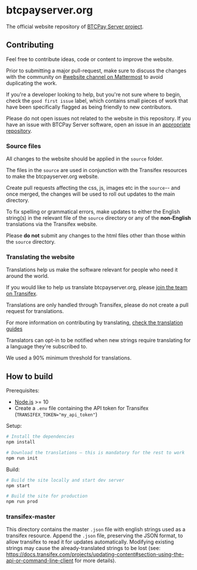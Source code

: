 # btcpayserver.org

The official website repository of [BTCPay Server project](https://github.com/btcpayserver/btcpayserver/).

## Contributing

Feel free to contribute ideas, code or content to improve the website.

Prior to submitting a major pull-request, make sure to discuss the changes with the community on [#website channel on Mattermost](https://chat.btcpayserver.org/btcpayserver/channels/website) to avoid duplicating the work.

If you're a developer looking to help, but you're not sure where to begin, check the `good first issue` label, which contains small pieces of work that have been specifically flagged as being friendly to new contributors.

Please do not open issues not related to the website in this repository. If you have an issue with BTCPay Server software, open an issue in an [appropriate repository](https://github.com/btcpayserver/btcpayserver/issues).

### Source files

All changes to the website should be applied in the `source` folder.

The files in the `source` are used in conjunction with the Transifex resources to make the btcpayserver.org website.

Create pull requests affecting the css, js, images etc in the `source`-- and once merged, the changes will be used to roll out updates to the main directory.

To fix spelling or grammatical errors, make updates to either the English string(s) in the relevant file of the `source` directory or any of the **non-English** translations via the Transifex website.

Please **do not** submit any changes to the html files other than those within the `source` directory.

### Translating the website

Translations help us make the software relevant for people who need it around the world.

If you would like to help us translate btcpayserver.org, please [join the team on Transifex](https://www.transifex.com/btcpayserver/btcpayserver-website/dashboard/).

Translations are only handled through Transifex, please do not create a pull request for translations.

For more information on contributing by translating, [check the translation guides](https://docs.btcpayserver.org/Contribute/ContributeTranslate/)

Translators can opt-in to be notified when new strings require translating for a language they're subscribed to.

We used a 90% minimum threshold for translations.

## How to build

Prerequisites:

- [Node.js](https://nodejs.org/en/) >= 10
- Create a `.env` file containing the API token for Transifex (`TRANSIFEX_TOKEN="my_api_token"`)

Setup:

```sh
# Install the dependencies
npm install

# Download the translations – this is mandatory for the rest to work
npm run init
```

Build:

```sh
# Build the site locally and start dev server
npm start

# Build the site for production
npm run prod
```

### transifex-master

This directory contains the master `.json` file with english strings used as a transifex resource.
Append the `.json` file, preserving the JSON format, to allow transifex to read it for updates automatically.
Modifying existing strings may cause the already-translated strings to be lost (see: https://docs.transifex.com/projects/updating-content#section-using-the-api-or-command-line-client for more details).
